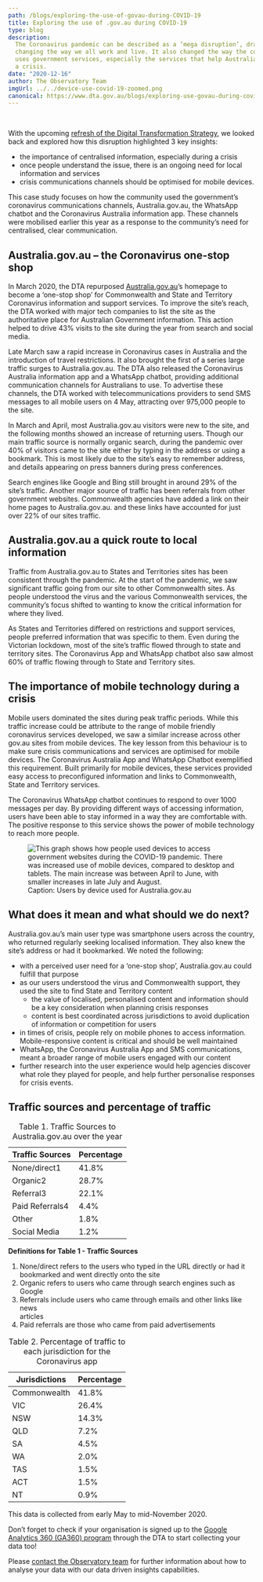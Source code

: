 ```yaml
---
path: /blogs/exploring-the-use-of-govau-during-COVID-19
title: Exploring the use of .gov.au during COVID-19
type: blog
description:
  The Coronavirus pandemic can be described as a ‘mega disruption’, dramatically
  changing the way we all work and live. It also changed the way the community
  uses government services, especially the services that help Australians during
  a crisis.
date: "2020-12-16"
author: The Observatory Team
imgUrl: ../../device-use-covid-19-zoomed.png
canonical: https://www.dta.gov.au/blogs/exploring-use-govau-during-covid-19
---
```


<br />

With the upcoming
[refresh of the Digital Transformation Strategy](https://www.dta.gov.au/digital-transformation-strategy/digital-transformation-strategy-refresh),
we looked back and explored how this disruption highlighted 3 key insights:

<div class="max-42 mt-1">
<ul>
<li> the importance of centralised information, especially during a crisis</li>
<li>once people understand the issue, there is an ongoing need for local
  information and services</li>
<li>crisis communications channels should be optimised for mobile devices.</li>
</ul>
</div>

This case study focuses on how the community used the government’s coronavirus
communications channels, Australia.gov.au, the WhatsApp chatbot and the
Coronavirus Australia information app. These channels were mobilised earlier
this year as a response to the community’s need for centralised, clear
communication.

## Australia.gov.au – the Coronavirus one-stop shop

In March 2020, the DTA repurposed
[Australia.gov.au](https://australia.gov.au/)’s homepage to become a ‘one-stop
shop’ for Commonwealth and State and Territory Coronavirus information and
support services. To improve the site’s reach, the DTA worked with major tech
companies to list the site as the authoritative place for Australian Government
information. This action helped to drive 43% visits to the site during the year
from search and social media.

Late March saw a rapid increase in Coronavirus cases in Australia and the
introduction of travel restrictions. It also brought the first of a series large
traffic surges to Australia.gov.au. The DTA also released the Coronavirus
Australia information app and a WhatsApp chatbot, providing additional
communication channels for Australians to use. To advertise these channels, the
DTA worked with telecommunications providers to send SMS messages to all mobile
users on 4 May, attracting over 975,000 people to the site.

In March and April, most Australia.gov.au visitors were new to the site, and the
following months showed an increase of returning users. Though our main traffic
source is normally organic search, during the pandemic over 40% of visitors came
to the site either by typing in the address or using a bookmark. This is most
likely due to the site’s easy to remember address, and details appearing on
press banners during press conferences.

Search engines like Google and Bing still brought in around 29% of the site’s
traffic. Another major source of traffic has been referrals from other
government websites. Commonwealth agencies have added a link on their home pages
to Australia.gov.au. and these links have accounted for just over 22% of our
sites traffic.

## Australia.gov.au a quick route to local information

Traffic from Australia.gov.au to States and Territories sites has been
consistent through the pandemic. At the start of the pandemic, we saw
significant traffic going from our site to other Commonwealth sites. As people
understood the virus and the various Commonwealth services, the community’s
focus shifted to wanting to know the critical information for where they lived.

As States and Territories differed on restrictions and support services, people
preferred information that was specific to them. Even during the Victorian
lockdown, most of the site’s traffic flowed through to state and territory
sites. The Coronavirus App and WhatsApp chatbot also saw almost 60% of traffic
flowing through to State and Territory sites.

## The importance of mobile technology during a crisis

Mobile users dominated the sites during peak traffic periods. While this traffic
increase could be attribute to the range of mobile friendly coronavirus services
developed, we saw a similar increase across other gov.au sites from mobile
devices. The key lesson from this behaviour is to make sure crisis
communications and services are optimised for mobile devices. The Coronavirus
Australia App and WhatsApp Chatbot exemplified this requirement. Built primarily
for mobile devices, these services provided easy access to preconfigured
information and links to Commonwealth, State and Territory services.

The Coronavirus WhatsApp chatbot continues to respond to over 1000 messages per
day. By providing different ways of accessing information, users have been able
to stay informed in a way they are comfortable with. The positive response to
this service shows the power of mobile technology to reach more people.

<figure>
<img class="au-responsive-media img-shadow" src="../../device-use-covid-19.png" alt="This graph shows how people used devices to access government websites during the COVID-19 pandemic. There was increased use of mobile devices, compared to desktop and tablets. The main increase was between April to June, with smaller increases in late July and August."/>
<figcaption class="max-42">Caption: Users by device used for Australia.gov.au</figcaption>
</figure>

## What does it mean and what should we do next?

Australia.gov.au’s main user type was smartphone users across the country, who
returned regularly seeking localised information. They also knew the site’s
address or had it bookmarked. We noted the following:

<div class="max-42 mt-1">
  <ul>
    <li>with a perceived user need for a ‘one-stop shop’, Australia.gov.au could
  fulfill that purpose</li>
    <li>as our users understood the virus and Commonwealth support, they used the site
  to find State and Territory content
      <ul>
        <li>the value of localised, personalised content and information should be a key
      consideration when planning crisis responses</li>
        <li>content is best coordinated across jurisdictions to avoid duplication of
      information or competition for users</li>
      </ul>
    </li>
    <li>in times of crisis, people rely on mobile phones to access information.
    Mobile-responsive content is critical and should be well maintained</li>
    <li>WhatsApp, the Coronavirus Australia App and SMS communications, meant a
    broader range of mobile users engaged with our content</li>
    <li>further research into the user experience would help agencies discover what
    role they played for people, and help further personalise responses for crisis
    events.</li>
  </ul>
</div>

## Traffic sources and percentage of traffic

<div class="max-42 mt-1">
<table class="au-table au-table--striped">
    <caption class="au-table__caption">Table 1. Traffic Sources to Australia.gov.au over the year</caption>
    <thead class="au-table__head">
        <tr class="au-table__row">
            <th scope="col" class="au-table__header">Traffic Sources</th>
            <th scope="col" class="au-table__header au-table__header--numeric">Percentage</th>
        </tr>
    </thead>
    <tbody class="au-table__body">
        <tr class="au-table__row">
            <td class="au-table__cell">None/direct1</td>
            <td class="au-table__cell au-table__cell--numeric">41.8%</td>
        </tr>
        <tr class="au-table__row">
            <td class="au-table__cell">Organic2</td>
            <td class="au-table__cell au-table__cell--numeric">28.7%</td>
        </tr>
        <tr class="au-table__row">
            <td class="au-table__cell">Referral3</td>
            <td class="au-table__cell au-table__cell--numeric">22.1%</td>
        </tr>
        <tr class="au-table__row">
            <td class="au-table__cell">Paid Referrals4</td>
            <td class="au-table__cell au-table__cell--numeric">4.4%</td>
        </tr>
        <tr class="au-table__row">
            <td class="au-table__cell">Other</td>
            <td class="au-table__cell au-table__cell--numeric">1.8%</td>
        </tr>
        <tr class="au-table__row">
            <td class="au-table__cell">Social Media</td>
            <td class="au-table__cell au-table__cell--numeric">1.2%</td>
        </tr>
    </tbody>

</table>
</div>

**Definitions for Table 1 - Traffic Sources**

<div class="max-42 mt-1">
  <ol>
    <li>None/direct refers to the users who typed in the URL directly or had it
    bookmarked and went directly onto the site</li>
    <li>Organic refers to users who came through search engines such as Google</li>
    <li>Referrals include users who came through emails and other links like news</li>
      articles
    <li>Paid referrals are those who came from paid advertisements</li>
  </ol>
</div>

<div class="max-42 mt-2">
<table class="au-table au-table--striped">
    <caption class="au-table__caption">Table 2. Percentage of traffic to each jurisdiction for the Coronavirus app</caption>
    <thead class="au-table__head">
        <tr class="au-table__row">
            <th scope="col" class="au-table__header">Jurisdictions</th>
            <th scope="col" class="au-table__header au-table__header--numeric">Percentage</th>
        </tr>
    </thead>
    <tbody class="au-table__body">
        <tr class="au-table__row">
            <td class="au-table__cell">Commonwealth</td>
            <td class="au-table__cell au-table__cell--numeric">41.8%</td>
        </tr>
        <tr class="au-table__row">
            <td class="au-table__cell">VIC</td>
            <td class="au-table__cell au-table__cell--numeric">26.4%</td>
        </tr>
        <tr class="au-table__row">
            <td class="au-table__cell">NSW</td>
            <td class="au-table__cell au-table__cell--numeric">14.3%</td>
        </tr>
        <tr class="au-table__row">
            <td class="au-table__cell">QLD</td>
            <td class="au-table__cell au-table__cell--numeric">7.2%</td>
        </tr>
        <tr class="au-table__row">
            <td class="au-table__cell">SA</td>
            <td class="au-table__cell au-table__cell--numeric">4.5%</td>
        </tr>
        <tr class="au-table__row">
            <td class="au-table__cell">WA</td>
            <td class="au-table__cell au-table__cell--numeric">2.0%</td>
        </tr>
        <tr class="au-table__row">
            <td class="au-table__cell">TAS</td>
            <td class="au-table__cell au-table__cell--numeric">1.5%</td>
        </tr>
        <tr class="au-table__row">
            <td class="au-table__cell">ACT</td>
            <td class="au-table__cell au-table__cell--numeric">1.5%</td>
        </tr>
        <tr class="au-table__row">
            <td class="au-table__cell">NT</td>
            <td class="au-table__cell au-table__cell--numeric">0.9%</td>
        </tr>
    </tbody>
</table>
</div>
This data is collected from early May to mid-November 2020.

Don’t forget to check if your organisation is signed up to the
[Google Analytics 360 (GA360) program](https://www.dta.gov.au/our-projects/google-analytics-government)
through the DTA to start collecting your data too!

<section class="au-callout max-42">
<p>Please <a href="mailto:observatory@dta.gov.au">contact the Observatory team</a> for further information about how to analyse your data with our data driven insights capabilities.</p>
</section>
